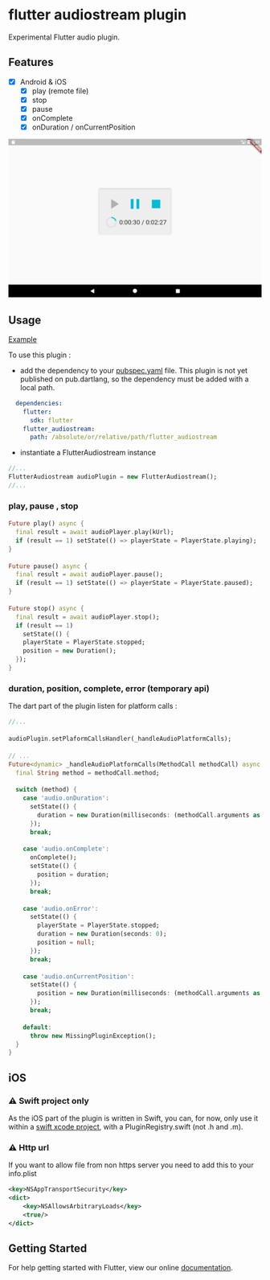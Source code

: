 # flutter audiostream plugin

Experimental Flutter audio plugin. 
 
## Features
 
- [x] Android & iOS
  - [x] play (remote file)
  - [x] stop
  - [x] pause
  - [x] onComplete
  - [x] onDuration / onCurrentPosition

![screenshot](img/audioplayer.png)

## Usage

[Example](https://github.com/rxlabz/flutter_audio/blob/master/example/lib/main.dart) 

To use this plugin : 

- add the dependency to your [pubspec.yaml](https://github.com/rxlabz/flutter_audio/blob/master/example/pubspec.yaml) file. This plugin is not yet published on pub.dartlang,
 so the dependency must be added with a local path.

```yaml
  dependencies:
    flutter:
      sdk: flutter
    flutter_audiostream:
      path: /absolute/or/relative/path/flutter_audiostream
```

- instantiate a FlutterAudiostream instance

```dart
//...
FlutterAudiostream audioPlugin = new FlutterAudiostream();
//...
```

### play, pause , stop

```dart
Future play() async {
  final result = await audioPlayer.play(kUrl);
  if (result == 1) setState(() => playerState = PlayerState.playing);
}
  
Future pause() async {
  final result = await audioPlayer.pause();
  if (result == 1) setState(() => playerState = PlayerState.paused);
}

Future stop() async {
  final result = await audioPlayer.stop();
  if (result == 1)
    setState(() {
    playerState = PlayerState.stopped;
    position = new Duration();
  });
}

```

### duration, position, complete, error (temporary api) 

The dart part of the plugin listen for platform calls :

```dart
//...

audioPlugin.setPlaformCallsHandler(_handleAudioPlatformCalls);

// ...
Future<dynamic> _handleAudioPlatformCalls(MethodCall methodCall) async {
  final String method = methodCall.method;
  
  switch (method) {
    case 'audio.onDuration':
      setState(() {
        duration = new Duration(milliseconds: (methodCall.arguments as double).round());
      });
      break;
  
    case 'audio.onComplete':
      onComplete();
      setState(() {
        position = duration;
      });
      break;
  
    case 'audio.onError':
      setState(() {
        playerState = PlayerState.stopped;
        duration = new Duration(seconds: 0);
        position = null;
      });
      break;
  
    case 'audio.onCurrentPosition':
      setState(() {
        position = new Duration(milliseconds: (methodCall.arguments as double).round());
      });
      break;
  
    default:
      throw new MissingPluginException();
  }
}
```

## iOS
   
### :warning: Swift project only

As the iOS part of the plugin is written in Swift, you can, for now, 
only use it within a [swift xcode project](https://flutter.io/platform-channels/#step-3c-add-an-ios-platform-specific-implementation-using-swift), 
with a PluginRegistry.swift (not .h and .m).

### :warning: Http url

If you want to allow file from non https server you need to add this to your info.plist

```xml
<key>NSAppTransportSecurity</key>
<dict>
    <key>NSAllowsArbitraryLoads</key>
    <true/>
</dict>
```

## Getting Started

For help getting started with Flutter, view our online
[documentation](http://flutter.io/).
